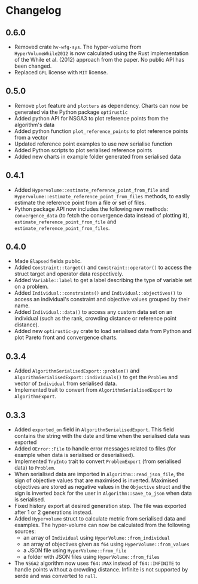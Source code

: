 # Changelog

## 0.6.0

- Removed crate `hv-wfg-sys`. The hyper-volume from `HyperVolumeWhile2012` is now calculated
  using the Rust implementation of the While et al. (2012) approach from the paper. No public
  API has been changed.
- Replaced `GPL` license with `MIT` license.

## 0.5.0

- Remove `plot` feature and `plotters` as dependency. Charts can now be generated via
  the Python package `optirustic`
- Added python API for NSGA3 to plot reference points from the algorithm's data
- Added python function `plot_reference_points` to plot reference points from a vector
- Updated reference point examples to use new serialise function
- Added Python scripts to plot serialised reference points
- Added new charts in example folder generated from serialised data

## 0.4.1

- Added `Hypervolume::estimate_reference_point_from_file` and
  `Hypervolume::estimate_reference_point_from_files` methods, to easily
  estimate the reference point from a file or set of files.
- Python package API now includes the following new methods: `convergence_data`
  (to fetch the convergence data instead of plotting it), `estimate_reference_point_from_file`
  and `estimate_reference_point_from_files`.

## 0.4.0

- Made `Elapsed` fields public.
- Added `Constraint::target()` and `Constraint::operator()` to access the
  struct target and operator data respectively.
- Added `Variable::label` to get a label describing the type of variable set
  on a problem.
- Added `Individual::constraints()` and `Individual::objectives()` to access
  an individual's constraint and objective values grouped by their name.
- Added `Individual::data()` to access any custom data set on an individual
  (such as the rank, crowding distance or reference point distance).
- Added new `optirustic-py` crate to load serialised data from Python and
  plot Pareto front and convergence charts.

## 0.3.4

- Added `AlgorithmSerialisedExport::problem()` and `AlgorithmSerialisedExport::individuals()` to
  get the `Problem` and vector of `Individual` from serialised data.
- Implemented trait to convert from `AlgorithmSerialisedExport` to `AlgorithmExport`.

## 0.3.3

- Added `exported_on` field in `AlgorithmSerialisedExport`. This field
  contains the string with the date and time when the serialised data was exported
- Added `OError::File` to handle error messages related to files (for example when
  data is serialised or deserialised).
- Implemented `TryInto` trait to convert `ProblemExport` (from serialised data)
  to `Problem`.
- When serialised data are imported in `Algorithm::read_json_file`, the sign of
  objective values that are maximised is inverted. Maximised objectives are stored as
  negative values in the `Objective` struct and the sign is inverted back for the
  user in `Algorithm::save_to_json` when data is serialised.
- Fixed history export at desired generation step. The file was exported after 1
  or 2 generations instead.
- Added `Hypervolume` struct to calculate metric from serialised data and examples.
  The hyper-volume can now be calculated from the following sources:
    - an array of `Individual` using `HyperVolume::from_individual`
    - an array of objectives given as `f64` using `HyperVolume::from_values`
    - a JSON file using `HyperVolume::from_file`
    - a folder with JSON files using `HyperVolume::from_files`
- The `NSGA2` algorithm now uses `f64::MAX` instead of `f64::INFINITE` to handle
  points without a crowding distance. Infinite is not supported by serde and was
  converted to `null`.